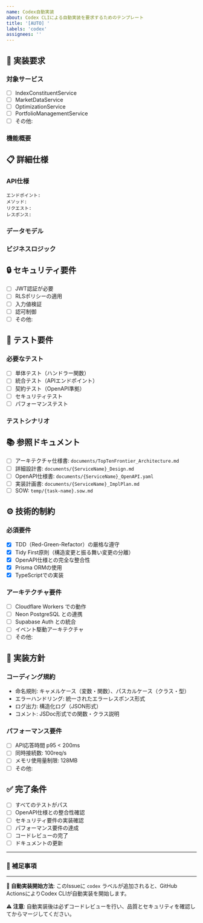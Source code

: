```yaml
---
name: Codex自動実装
about: Codex CLIによる自動実装を要求するためのテンプレート
title: '[AUTO] '
labels: 'codex'
assignees: ''
---
```


## 🎯 実装要求

### 対象サービス
<!-- どのマイクロサービスに関する実装か -->
- [ ] IndexConstituentService
- [ ] MarketDataService  
- [ ] OptimizationService
- [ ] PortfolioManagementService
- [ ] その他: 

### 機能概要
<!-- 実装したい機能を簡潔に記述 -->


## 📋 詳細仕様

### API仕様
```
エンドポイント: 
メソッド: 
リクエスト: 
レスポンス: 
```

### データモデル
<!-- 必要なデータベーステーブルやスキーマ -->


### ビジネスロジック
<!-- 実装すべきビジネスルールや処理フロー -->


## 🔒 セキュリティ要件

- [ ] JWT認証が必要
- [ ] RLSポリシーの適用
- [ ] 入力値検証
- [ ] 認可制御
- [ ] その他: 

## 🧪 テスト要件

### 必要なテスト
- [ ] 単体テスト（ハンドラー関数）
- [ ] 統合テスト（APIエンドポイント）
- [ ] 契約テスト（OpenAPI準拠）
- [ ] セキュリティテスト
- [ ] パフォーマンステスト

### テストシナリオ
<!-- 具体的なテストケースがあれば記述 -->


## 📚 参照ドキュメント

<!-- 実装時に参照すべきドキュメントを指定 -->
- [ ] アーキテクチャ仕様書: `documents/TopTenFrontier_Architecture.md`
- [ ] 詳細設計書: `documents/{ServiceName}_Design.md`
- [ ] OpenAPI仕様書: `documents/{ServiceName}_OpenAPI.yaml`
- [ ] 実装計画書: `documents/{ServiceName}_ImplPlan.md`
- [ ] SOW: `temp/{task-name}.sow.md`

## ⚙️ 技術的制約

### 必須要件
- [x] TDD（Red-Green-Refactor）の厳格な遵守
- [x] Tidy First原則（構造変更と振る舞い変更の分離）
- [x] OpenAPI仕様との完全な整合性
- [x] Prisma ORMの使用
- [x] TypeScriptでの実装

### アーキテクチャ要件
- [ ] Cloudflare Workers での動作
- [ ] Neon PostgreSQL との連携
- [ ] Supabase Auth との統合
- [ ] イベント駆動アーキテクチャ
- [ ] その他: 

## 🎨 実装方針

### コーディング規約
- 命名規則: キャメルケース（変数・関数）、パスカルケース（クラス・型）
- エラーハンドリング: 統一されたエラーレスポンス形式
- ログ出力: 構造化ログ（JSON形式）
- コメント: JSDoc形式での関数・クラス説明

### パフォーマンス要件
- [ ] API応答時間 p95 < 200ms
- [ ] 同時接続数: 100req/s
- [ ] メモリ使用量制限: 128MB
- [ ] その他: 

## ✅ 完了条件

- [ ] すべてのテストがパス
- [ ] OpenAPI仕様との整合性確認
- [ ] セキュリティ要件の実装確認
- [ ] パフォーマンス要件の達成
- [ ] コードレビューの完了
- [ ] ドキュメントの更新

---

### 📝 補足事項

<!-- その他の重要な情報や特別な要求があれば記述 -->


---

**🤖 自動実装開始方法**: このIssueに `codex` ラベルが追加されると、GitHub ActionsによりCodex CLIが自動実装を開始します。

**⚠️ 注意**: 自動実装後は必ずコードレビューを行い、品質とセキュリティを確認してからマージしてください。
